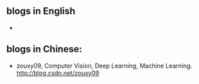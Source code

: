 ## blogs in English
+ 

## blogs in Chinese:
+ zouxy09, Computer Vision, Deep Learning, Machine Learning. <http://blog.csdn.net/zouxy09>
